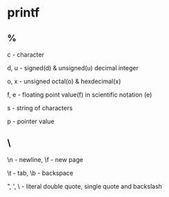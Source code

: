 # printf

## %

c - character

d, u - signed(d) & unsigned(u) decimal integer

o, x - unsigned octal(o) & hexdecimal(x)

f, e - floating point value(f) in scientific notation (e)

s - string of characters

p - pointer value

## \

\n - newline, \f - new page

\t - tab, \b - backspace

\", \', \\ - literal double quote, single quote and backslash
